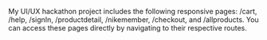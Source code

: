 My UI/UX hackathon project includes the following responsive pages: /cart, /help, /signIn, /productdetail, /nikemember, /checkout, and /allproducts. You can access these pages directly by navigating to their respective routes.
